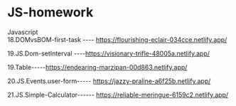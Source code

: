 # JS-homework
Javascript  
18.DOMvsBOM-first-task ---- https://flourishing-eclair-034cce.netlify.app/

19.JS.Dom-setInterval ----https://visionary-trifle-48005a.netlify.app/

19.Table-----https://endearing-marzipan-00d863.netlify.app/

20.JS.Events.user-form----- https://jazzy-praline-a6f25b.netlify.app/

21.JS.Simple-Calculator------ https://reliable-meringue-6159c2.netlify.app/
